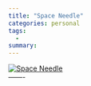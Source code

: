 ```yaml
---
title: "Space Needle"
categories: personal
tags:
  -
summary: 
---
```

<p><a href="http://www.flickr.com/photos/87949960@N00/9327510/"><img src="http://photos8.flickr.com/9327510_1a974b6050_s.jpg" title="Space Needle" alt="Space Needle" /></a><br />
&#8212;&#8212;-</p>
